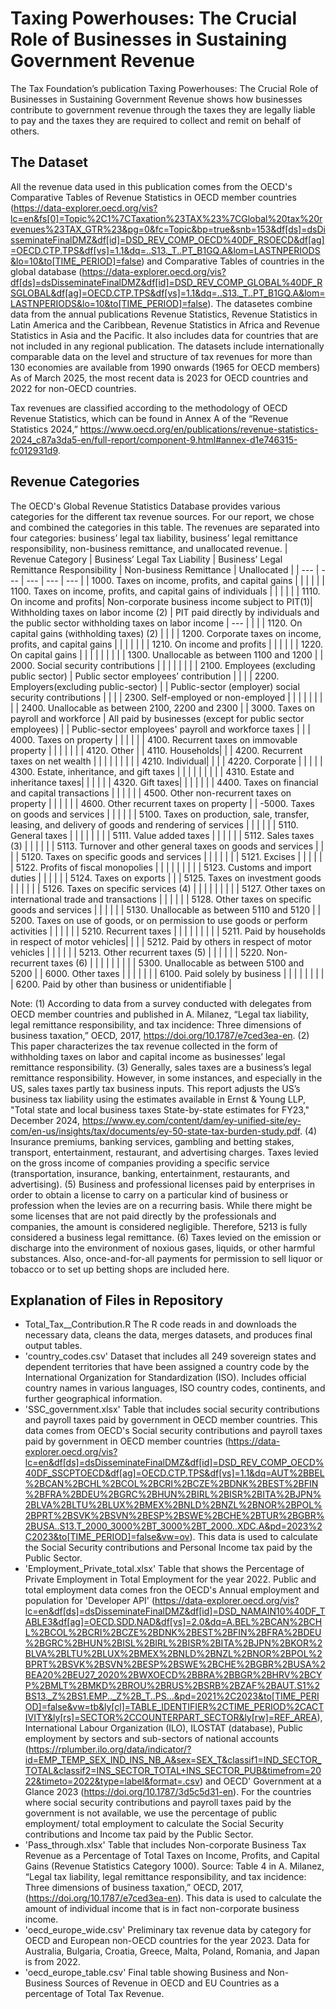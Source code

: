 # Taxing Powerhouses: The Crucial Role of Businesses in Sustaining Government Revenue

The Tax Foundation’s publication Taxing Powerhouses: The Crucial Role of Businesses in Sustaining Government Revenue shows how businesses contribute to government revenue through the taxes they are legally liable to pay and the taxes they are required to collect and remit on behalf of others.

## The Dataset
All the revenue data used in this publication comes from the OECD's Comparative Tables of Revenue Statistics in OECD member countries
 (https://data-explorer.oecd.org/vis?lc=en&fs[0]=Topic%2C1%7CTaxation%23TAX%23%7CGlobal%20tax%20revenues%23TAX_GTR%23&pg=0&fc=Topic&bp=true&snb=153&df[ds]=dsDisseminateFinalDMZ&df[id]=DSD_REV_COMP_OECD%40DF_RSOECD&df[ag]=OECD.CTP.TPS&df[vs]=1.1&dq=..S13._T..PT_B1GQ.A&lom=LASTNPERIODS&lo=10&to[TIME_PERIOD]=false) and
Comparative Tables of countries in the global database
(https://data-explorer.oecd.org/vis?df[ds]=dsDisseminateFinalDMZ&df[id]=DSD_REV_COMP_GLOBAL%40DF_RSGLOBAL&df[ag]=OECD.CTP.TPS&df[vs]=1.1&dq=..S13._T..PT_B1GQ.A&lom=LASTNPERIODS&lo=10&to[TIME_PERIOD]=false). The datasetes combine data from the annual publications Revenue Statistics, Revenue Statistics in Latin America and the Caribbean, Revenue Statistics in Africa and Revenue Statistics in Asia and the Pacific. It also includes data for countries that are not included in any regional publication. The datasets include internationally comparable data on the level and structure of tax revenues for more than 130 economies are available from 1990 onwards (1965 for OECD members) As of March 2025, the most recent data is 2023 for OECD countries and 2022 for non-OECD countries.

Tax revenues are classified according to the methodology of OECD Revenue Statistics, which can be found in Annex A of the “Revenue Statistics 2024,” https://www.oecd.org/en/publications/revenue-statistics-2024_c87a3da5-en/full-report/component-9.html#annex-d1e746315-fc012931d9.


## Revenue Categories

The OECD's Global Revenue Statistics Database provides various categories for the different tax revenue sources. For our report, we chose and combined the categories in this table. The revenues are separated into four categories: business’ legal tax liability, business’ legal remittance responsibility, non-business remittance, and unallocated revenue.
| Revenue Category | Business’ Legal Tax Liability | Business’ Legal Remittance Responsibility | Non-business Remittance | Unallocated |
| --- | --- | --- | ---  | ---  |
| 1000. Taxes on income, profits, and capital gains | | |  |  |
| 1100. Taxes on income, profits, and capital gains of individuals |  |  |  |  |
| 1110. On income and profits| Non-corporate business income subject to PIT(1)| Withholding taxes on labor income (2) | PIT paid directly by individuals and the public sector withholding taxes on labor income | --- |
|  |  | 1120. On capital gains (withholding taxes) (2) |  |  |
| 1200. Corporate taxes on income, profits, and capital gains |  |  |  |  |
|  | 1210. On income and profits |  |  |  |
|  | 1220. On capital gains |  |  |  |
|  |  |  |  | 1300. Unallocable as between 1100 and 1200 |
| 2000. Social security contributions |  |  |  |  |
|  |  | 2100. Employees (excluding public sector) | Public sector employees’ contribution |  |
|  | 2200. Employers(excluding public-sector) |  | Public-sector (employer) social security contributions |  |
|  | 2300. Self-employed or non-employed |  |  |  |
|  |  |  |  | 2400. Unallocable as between 2100, 2200 and 2300 |
| 3000. Taxes on payroll and workforce | All paid by businesses (except for public sector employees) |  | Public-sector employees' payroll and workforce taxes |  |
| 4000. Taxes on property |  |  |  |  |
| 4100. Recurrent taxes on immovable property |  |  |  |  |
|  | 4120. Other |  | 4110. Households|  |
| 4200. Recurrent taxes on net wealth |  |  | |  |
|  |  |  | 4210. Individual|  |
|  | 4220. Corporate |  | |  |
| 4300. Estate, inheritance, and gift taxes |  |  | |  |
|  |  |  | 4310. Estate and inheritance taxes|  |
|  |  |  | 4320. Gift taxes|  |
|  |  |  | | 4400. Taxes on financial and capital transactions |
|  |  |  | | 4500. Other non-recurrent taxes on property |
|  |  |  | | 4600. Other recurrent taxes on property |
| -5000. Taxes on goods and services |  |  | |  |
| 5100. Taxes on production, sale, transfer, leasing, and delivery of goods and rendering of services |  |  | |  |
| 5110. General taxes |  |  | |  |
|  |  | 5111. Value added taxes | |  |
|  |  | 5112. Sales taxes (3) | |  |
|  |  | 5113. Turnover and other general taxes on goods and services | |  |
| 5120. Taxes on specific goods and services |  |  | |  |
|  | 5121. Excises |  | |  |
|  | 5122. Profits of fiscal monopolies |  | |  |
|  |  |  | | 5123. Customs and import duties |
|  |  |  | | 5124. Taxes on exports |
|  | 5125. Taxes on investment goods |  | |  |
|  | 5126. Taxes on specific services (4) |  | |  |
|  |  |  | | 5127. Other taxes on international trade and transactions |
|  |  |  | | 5128. Other taxes on specific goods and services |
|  |  |  | | 5130. Unallocable as between 5110 and 5120 |
| 5200. Taxes on use of goods, or on permission to use goods or perform activities |  |  | |  |
| 5210. Recurrent taxes |  |  | |  |
|  |  |  | 5211. Paid by households in respect of motor vehicles|  |
|  | 5212. Paid by others in respect of motor vehicles |  | |  |
|  | 5213. Other recurrent taxes (5) |  | |  |
|  | 5220. Non-recurrent taxes (6) |  | |  |
|  |  |  | | 5300. Unallocable as between 5100 and 5200 |
| 6000. Other taxes |  |  | |  |
|  | 6100. Paid solely by business |  | |  |
|  |  |  | | 6200. Paid by other than business or unidentifiable |

Note:
(1)	According to data from a survey conducted with delegates from OECD member countries and published in A. Milanez, “Legal tax liability, legal remittance responsibility, and tax incidence: Three dimensions of business taxation,” OECD, 2017, https://doi.org/10.1787/e7ced3ea-en.
(2)	This paper characterizes the tax revenue collected in the form of withholding taxes on labor and capital income as businesses’ legal remittance responsibility.
(3) Generally, sales taxes are a business’s legal remittance responsibility. However, in some instances, and especially in the US, sales taxes partly tax business inputs. This report adjusts the US’s business tax liability using the estimates available in Ernst & Young LLP, "Total state and local business taxes State-by-state estimates for FY23," December 2024, https://www.ey.com/content/dam/ey-unified-site/ey-com/en-us/insights/tax/documents/ey-50-state-tax-burden-study.pdf.
(4)	Insurance premiums, banking services, gambling and betting stakes, transport, entertainment, restaurant, and advertising charges. Taxes levied on the gross income of companies providing a specific service (transportation, insurance, banking, entertainment, restaurants, and advertising).
(5)	Business and professional licenses paid by enterprises in order to obtain a license to carry on a particular kind of business or profession when the levies are on a recurring basis. While there might be some licenses that are not paid directly by the professionals and companies, the amount is considered negligible. Therefore, 5213 is fully considered a business legal remittance.
(6)	Taxes levied on the emission or discharge into the environment of noxious gases, liquids, or other harmful substances. Also, once-and-for-all payments for permission to sell liquor or tobacco or to set up betting shops are included here.


## Explanation of Files in Repository

- Total_Tax__Contribution.R The R code reads in and downloads the necessary data, cleans the data, merges datasets, and produces final output tables.
- 'country_codes.csv' Dataset that includes all 249 sovereign states and dependent territories that have been assigned a country code by the International Organization for Standardization (ISO). Includes official country names in various languages, ISO country codes, continents, and further geographical information.
- 'SSC_government.xlsx' Table that includes social security contributions and payroll taxes paid by government in OECD member countries. This data comes from OECD's Social security contributions and payroll taxes paid by government in OECD member countries (https://data-explorer.oecd.org/vis?lc=en&df[ds]=dsDisseminateFinalDMZ&df[id]=DSD_REV_COMP_OECD%40DF_SSCPTOECD&df[ag]=OECD.CTP.TPS&df[vs]=1.1&dq=AUT%2BBEL%2BCAN%2BCHL%2BCOL%2BCRI%2BCZE%2BDNK%2BEST%2BFIN%2BFRA%2BDEU%2BGRC%2BHUN%2BIRL%2BISR%2BITA%2BJPN%2BLVA%2BLTU%2BLUX%2BMEX%2BNLD%2BNZL%2BNOR%2BPOL%2BPRT%2BSVK%2BSVN%2BESP%2BSWE%2BCHE%2BTUR%2BGBR%2BUSA..S13.T_2000_3000%2BT_3000%2BT_2000..XDC.A&pd=2023%2C2023&to[TIME_PERIOD]=false&vw=ov). This data is used to calculate the Social Security contributions and Personal Income tax paid by the Public Sector.
- 'Employment_Private_total.xlsx' Table that shows the Percentage of Private Employment in Total Employment for the year 2022. Public and total employment data comes fron the OECD's Annual employment and population for 'Developer API' (https://data-explorer.oecd.org/vis?lc=en&df[ds]=dsDisseminateFinalDMZ&df[id]=DSD_NAMAIN10%40DF_TABLE3&df[ag]=OECD.SDD.NAD&df[vs]=2.0&dq=A.BEL%2BCAN%2BCHL%2BCOL%2BCRI%2BCZE%2BDNK%2BEST%2BFIN%2BFRA%2BDEU%2BGRC%2BHUN%2BISL%2BIRL%2BISR%2BITA%2BJPN%2BKOR%2BLVA%2BLTU%2BLUX%2BMEX%2BNLD%2BNZL%2BNOR%2BPOL%2BPRT%2BSVK%2BSVN%2BESP%2BSWE%2BCHE%2BGBR%2BUSA%2BEA20%2BEU27_2020%2BWXOECD%2BBRA%2BBGR%2BHRV%2BCYP%2BMLT%2BMKD%2BROU%2BRUS%2BSRB%2BZAF%2BAUT.S1%2BS13._Z%2BS1.EMP.._Z%2B_T..PS...&pd=2021%2C2023&to[TIME_PERIOD]=false&vw=tb&ly[cl]=TABLE_IDENTIFIER%2CTIME_PERIOD%2CACTIVITY&ly[rs]=SECTOR%2CCOUNTERPART_SECTOR&ly[rw]=REF_AREA), International Labour Organization (ILO), ILOSTAT (database), Public employment by sectors and sub-sectors of national accounts (https://rplumber.ilo.org/data/indicator/?id=EMP_TEMP_SEX_IND_INS_NB_A&sex=SEX_T&classif1=IND_SECTOR_TOTAL&classif2=INS_SECTOR_TOTAL+INS_SECTOR_PUB&timefrom=2022&timeto=2022&type=label&format=.csv) and OECD' Government at a Glance 2023 (https://doi.org/10.1787/3d5c5d31-en). For the countries where social security contributions and payroll taxes paid by the government is not available, we use the percentage of public employment/ total employment to calculate the Social Security contributions and Income tax paid by the Public Sector.
- 'Pass_through.xlsx' Table that includes Non-corporate Business Tax Revenue as a Percentage of Total Taxes on Income, Profits, and Capital Gains (Revenue Statistics Category 1000). Source: Table 4 in A. Milanez, “Legal tax liability, legal remittance responsibility, and tax incidence: Three dimensions of business taxation,”  OECD, 2017, (https://doi.org/10.1787/e7ced3ea-en). This data is used to calculate the amount of individual income that is in fact non-corporate business income. 
- 'oecd_europe_wide.csv'  Preliminary tax revenue data by category for OECD and European non-OECD countries for the year 2023. Data for Australia, Bulgaria, Croatia, Greece, Malta, Poland, Romania, and Japan is from 2022.
- 'oecd_europe_table.csv' Final table showing Business and Non-Business Sources of Revenue in OECD and EU Countries as a percentage of Total Tax Revenue.
